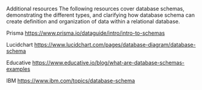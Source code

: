 Additional resources
The following resources cover database schemas, demonstrating the different types, and clarifying how database schema can create definition and organization of data within a relational database.

Prisma https://www.prisma.io/dataguide/intro/intro-to-schemas

Lucidchart https://www.lucidchart.com/pages/database-diagram/database-schema

Educative https://www.educative.io/blog/what-are-database-schemas-examples

IBM https://www.ibm.com/topics/database-schema